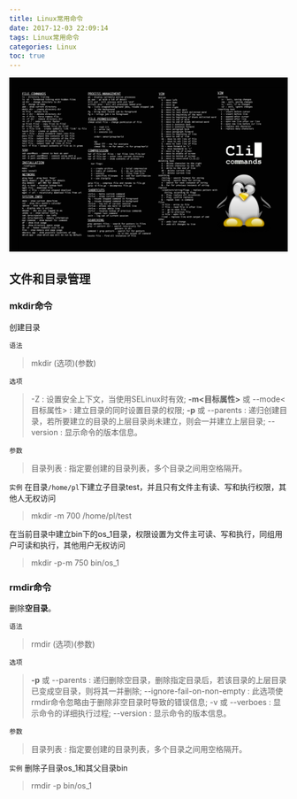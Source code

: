 ```yaml
---
title: Linux常用命令
date: 2017-12-03 22:09:14
tags: Linux常用命令
categories: Linux
toc: true
---
```


![](/images/Linux命令.png)
<!-- more -->

## 文件和目录管理
### mkdir命令

创建目录

`语法`
> mkdir (选项)(参数)

`选项`
> -Z : 设置安全上下文，当使用SELinux时有效;
> **-m<目标属性>** 或 --mode<目标属性> : 建立目录的同时设置目录的权限;
> **-p** 或 --parents : 递归创建目录，若所要建立的目录的上层目录尚未建立，则会一并建立上层目录;
> --version : 显示命令的版本信息。

`参数`
> 目录列表 : 指定要创建的目录列表，多个目录之间用空格隔开。

`实例`
在目录`/home/pl`下建立子目录test，并且只有文件主有读、写和执行权限，其他人无权访问
> mkdir -m 700 /home/pl/test

在当前目录中建立bin下的os_1目录，权限设置为文件主可读、写和执行，同组用户可读和执行，其他用户无权访问
> mkdir -p-m 750 bin/os_1

### rmdir命令

删除**空目录**。

`语法`
> rmdir (选项)(参数)

`选项`
> **-p** 或 --parents : 递归删除空目录，删除指定目录后，若该目录的上层目录已变成空目录，则将其一并删除;
> --ignore-fail-on-non-empty : 此选项使rmdir命令忽略由于删除非空目录时导致的错误信息;
> -v 或 --verboes : 显示命令的详细执行过程;
> --version : 显示命令的版本信息。

`参数`
> 目录列表 : 指定要创建的目录列表，多个目录之间用空格隔开。

`实例`
删除子目录os_1和其父目录bin
> rmdir -p bin/os_1




